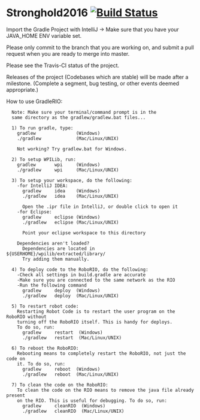 # Stronghold2016 [![Build Status](https://travis-ci.org/FRC1360/Stronghold2016.svg)](https://travis-ci.org/FRC1360/Stronghold2016)

Import the Gradle Project with IntelliJ -> Make sure that you have your JAVA_HOME ENV variable set.

Please only commit to the branch that you are working on, and submit a pull request when you are ready to merge into master. 


Please see the Travis-CI status of the project.

Releases of the project (Codebases which are stable) will be made after a milestone. (Complete a segment, bug testing, or other events deemed appropriate.)

How to use GradleRIO:
```
  Note: Make sure your terminal/command prompt is in the
  same directory as the gradlew/gradlew.bat files...

  1) To run gradle, type:
    gradlew               (Windows)
    ./gradlew             (Mac/Linux/UNIX)
    
    Not working? Try gradlew.bat for Windows.

  2) To setup WPILib, run:
    gradlew       wpi     (Windows)
    ./gradlew     wpi     (Mac/Linux/UNIX)

  3) To setup your workspace, do the following:
    -for IntelliJ IDEA:
      gradlew     idea    (Windows)
      ./gradlew   idea    (Mac/Linux/UNIX)

      Open the .ipr file in IntelliJ, or double click to open it
    -for Eclipse:
      gradlew     eclipse (Windows)
      ./gradlew   eclipse (Mac/Linux/UNIX)

      Point your eclipse workspace to this directory

    Dependencies aren't loaded?
      Dependencies are located in ${USERHOME}/wpilib/extracted/library/
      Try adding them manually.

  4) To deploy code to the RoboRIO, do the following:
    -Check all settings in build.gradle are accurate
    -Make sure you are connected to the same network as the RIO
    -Run the following command
      gradlew     deploy  (Windows)
      ./gradlew   deploy  (Mac/Linux/UNIX)

  5) To restart robot code:
    Restarting Robot Code is to restart the user program on the RoboRIO without
    turning off the RoboRIO itself. This is handy for deploys.
    To do so, run:
      gradlew     restart  (Windows)
      ./gradlew   restart  (Mac/Linux/UNIX)

  6) To reboot the RoboRIO:
    Rebooting means to completely restart the RoboRIO, not just the code on
    it. To do so, run:
      gradlew     reboot  (Windows)
      ./gradlew   reboot  (Mac/Linux/UNIX)

  7) To clean the code on the RoboRIO:
    To clean the code on the RIO means to remove the java file already present
    on the RIO. This is useful for debugging. To do so, run:
      gradlew     cleanRIO  (Windows)
      ./gradlew   cleanRIO  (Mac/Linux/UNIX)
```